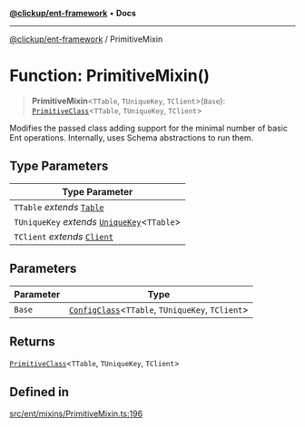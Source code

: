 [**@clickup/ent-framework**](../README.md) • **Docs**

***

[@clickup/ent-framework](../globals.md) / PrimitiveMixin

# Function: PrimitiveMixin()

> **PrimitiveMixin**\<`TTable`, `TUniqueKey`, `TClient`\>(`Base`): [`PrimitiveClass`](../type-aliases/PrimitiveClass.md)\<`TTable`, `TUniqueKey`, `TClient`\>

Modifies the passed class adding support for the minimal number of basic Ent
operations. Internally, uses Schema abstractions to run them.

## Type Parameters

| Type Parameter |
| ------ |
| `TTable` *extends* [`Table`](../type-aliases/Table.md) |
| `TUniqueKey` *extends* [`UniqueKey`](../type-aliases/UniqueKey.md)\<`TTable`\> |
| `TClient` *extends* [`Client`](../classes/Client.md) |

## Parameters

| Parameter | Type |
| ------ | ------ |
| `Base` | [`ConfigClass`](../interfaces/ConfigClass.md)\<`TTable`, `TUniqueKey`, `TClient`\> |

## Returns

[`PrimitiveClass`](../type-aliases/PrimitiveClass.md)\<`TTable`, `TUniqueKey`, `TClient`\>

## Defined in

[src/ent/mixins/PrimitiveMixin.ts:196](https://github.com/clickup/ent-framework/blob/master/src/ent/mixins/PrimitiveMixin.ts#L196)
